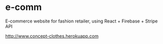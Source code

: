 # e-comm
E-commerce website for fashion retailer, using React + Firebase + Stripe API

http://www.concept-clothes.herokuapp.com

